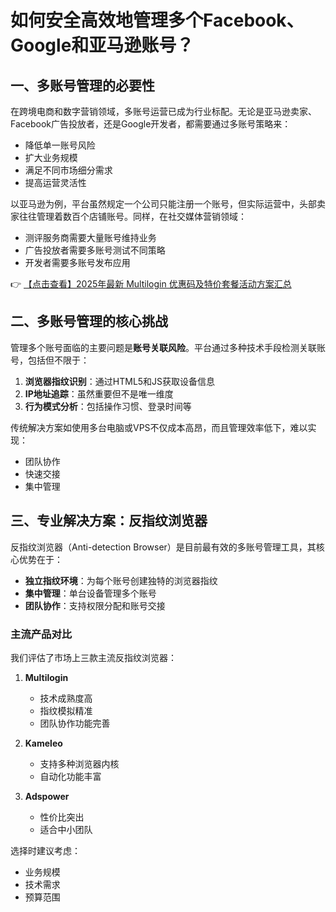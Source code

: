# 如何安全高效地管理多个Facebook、Google和亚马逊账号？

## 一、多账号管理的必要性

在跨境电商和数字营销领域，多账号运营已成为行业标配。无论是亚马逊卖家、Facebook广告投放者，还是Google开发者，都需要通过多账号策略来：

- 降低单一账号风险
- 扩大业务规模
- 满足不同市场细分需求
- 提高运营灵活性

以亚马逊为例，平台虽然规定一个公司只能注册一个账号，但实际运营中，头部卖家往往管理着数百个店铺账号。同样，在社交媒体营销领域：

- 测评服务商需要大量账号维持业务
- 广告投放者需要多账号测试不同策略
- 开发者需要多账号发布应用

👉 [【点击查看】2025年最新 Multilogin 优惠码及特价套餐活动方案汇总](https://bit.ly/multIlogin)

## 二、多账号管理的核心挑战

管理多个账号面临的主要问题是**账号关联风险**。平台通过多种技术手段检测关联账号，包括但不限于：

1. **浏览器指纹识别**：通过HTML5和JS获取设备信息
2. **IP地址追踪**：虽然重要但不是唯一维度
3. **行为模式分析**：包括操作习惯、登录时间等

传统解决方案如使用多台电脑或VPS不仅成本高昂，而且管理效率低下，难以实现：

- 团队协作
- 快速交接
- 集中管理

## 三、专业解决方案：反指纹浏览器

反指纹浏览器（Anti-detection Browser）是目前最有效的多账号管理工具，其核心优势在于：

- **独立指纹环境**：为每个账号创建独特的浏览器指纹
- **集中管理**：单台设备管理多个账号
- **团队协作**：支持权限分配和账号交接

### 主流产品对比

我们评估了市场上三款主流反指纹浏览器：

1. **Multilogin**
   - 技术成熟度高
   - 指纹模拟精准
   - 团队协作功能完善

2. **Kameleo**
   - 支持多种浏览器内核
   - 自动化功能丰富

3. **Adspower**
   - 性价比突出
   - 适合中小团队

选择时建议考虑：
- 业务规模
- 技术需求
- 预算范围